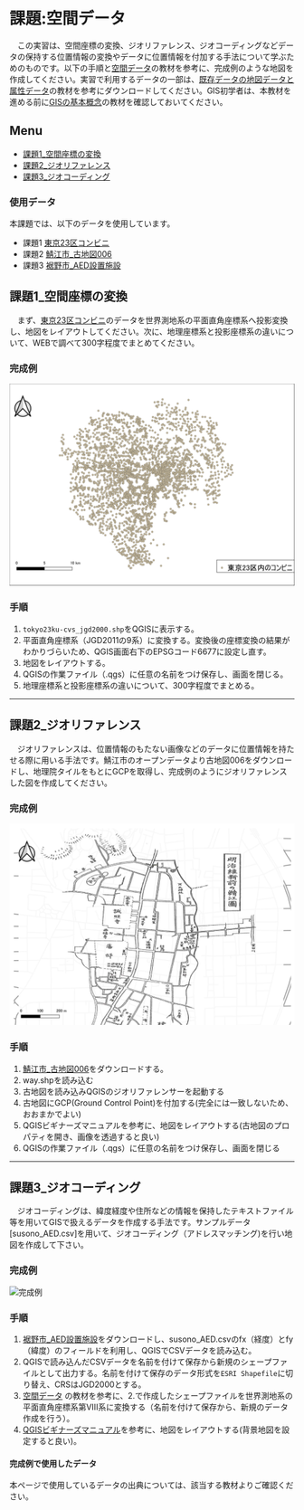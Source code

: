 # 課題:空間データ
　この実習は、空間座標の変換、ジオリファレンス、ジオコーディングなどデータの保持する位置情報の変換やデータに位置情報を付加する手法について学ぶためのものです。以下の手順と[空間データ]の教材を参考に、完成例のような地図を作成してください。実習で利用するデータの一部は、[既存データの地図データと属性データ]の教材を参考にダウンロードしてください。GIS初学者は、本教材を進める前に[GISの基本概念]の教材を確認しておいてください。

**Menu**
--------
* [課題1_空間座標の変換](#課題1_空間座標の変換)
* [課題2_ジオリファレンス](#課題2_ジオリファレンス)
* [課題3_ジオコーディング](#課題3_ジオコーディング)

### 使用データ
本課題では、以下のデータを使用しています。

- 課題1 [東京23区コンビニ]
- 課題2 [鯖江市_古地図006]
- 課題3 [裾野市_AED設置施設]

## 課題1_空間座標の変換
　まず、[東京23区コンビニ]のデータを世界測地系の平面直角座標系へ投影変換し、地図をレイアウトしてください。次に、地理座標系と投影座標系の違いについて、WEBで調べて300字程度でまとめてください。

### 完成例
![完成例](pic/t8-1.png)

### 手順
1. `tokyo23ku-cvs_jgd2000.shp`をQGISに表示する。
2. 平面直角座標系（JGD2011の9系）に変換する。変換後の座標変換の結果がわかりづらいため、QGIS画面右下のEPSGコード6677に設定し直す。
3. 地図をレイアウトする。
4. QGISの作業ファイル（.qgs）に任意の名前をつけ保存し、画面を閉じる。
5. 地理座標系と投影座標系の違いについて、300字程度でまとめる。

-------

## 課題2_ジオリファレンス
　ジオリファレンスは、位置情報のもたない画像などのデータに位置情報を持たせる際に用いる手法です。鯖江市のオープンデータより古地図006をダウンロードし、地理院タイルをもとにGCPを取得し、完成例のようにジオリファレンスした図を作成してください。

### 完成例
![完成例](pic/t8-2.png)

### 手順
1. [鯖江市_古地図006]をダウンロードする。
2. way.shpを読み込む
4. 古地図を読み込みQGISのジオリファレンサーを起動する
5. 古地図にGCP(Ground Control Point)を付加する(完全には一致しないため、おおまかでよい)
6. QGISビギナーズマニュアルを参考に、地図をレイアウトする(古地図のプロパティを開き、画像を透過すると良い)
7. QGISの作業ファイル（.qgs）に任意の名前をつけ保存し、画面を閉じる

-------

## 課題3_ジオコーディング
　ジオコーディングは、緯度経度や住所などの情報を保持したテキストファイル等を用いてGISで扱えるデータを作成する手法です。サンプルデータ[susono_AED.csv]を用いて、ジオコーディング（アドレスマッチング)を行い地図を作成して下さい。

### 完成例
![完成例](pic/t8-3.png)

### 手順
1. [裾野市_AED設置施設]をダウンロードし、susono_AED.csvのfx（経度）とfy（緯度）のフィールドを利用し、QGISでCSVデータを読み込む。
2. QGISで読み込んだCSVデータを名前を付けて保存から新規のシェープファイルとして出力する。名前を付けて保存のデータ形式を`ESRI Shapefile`に切り替え、CRSはJGD2000とする。
3. [空間データ] の教材を参考に、2.で作成したシェープファイルを世界測地系の平面直角座標系第Ⅷ系に変換する（名前を付けて保存から、新規のデータ作成を行う）。
4. [QGISビギナーズマニュアル]を参考に、地図をレイアウトする(背景地図を設定すると良い)。

#### 完成例で使用したデータ
本ページで使用しているデータの出典については、該当する教材よりご確認ください。

[東京23区コンビニ]:https://github.com/gis-oer/datasets/raw/master/tasks/tokyo23ku-cvs_task.zip
[鯖江市_古地図006]:https://github.com/gis-oer/datasets/raw/master/tasks/sabae_task.zip
[裾野市_AED設置施設]:https://github.com/gis-oer/datasets/raw/master/tasks/susono_task.zip
[地理情報科学教育用スライド（GIScスライド）]:http://curricula.csis.u-tokyo.ac.jp/slide/4.html
[裾野市オープンデータ AED設置施設]:http://linkdata.org/work/rdf1s1034i
[データシティ鯖江ポータルサイト]:http://data.city.sabae.lg.jp/
[空間座標の変換]:../08/08.md
[QGISビギナーズマニュアル]:../QGIS/QGIS.md
[利用規約]:../../../policy.md
[その他のライセンスについて]:../../license.md
[よくある質問とエラー]:../../questions/questions.md

[GISの基本概念]:../../00/00.md
[QGISビギナーズマニュアル]:../../QGIS/QGIS.md
[GRASSビギナーズマニュアル]:../../GRASS/GRASS.md
[リモートセンシングとその解析]:../../06/06.md
[既存データの地図データと属性データ]:../../07/07.md
[空間データ]:../../08/08.md
[空間データベース]:../../09/09.md
[空間データの統合・修正]:../../10/10.md
[基本的な空間解析]:../../11/11.md
[ネットワーク分析]:../../12/12.md
[領域分析]:../../13/13.md
[点データの分析]:../../14/14.md
[ラスタデータの分析]:../../15/15.md
[傾向面分析]:../../16/16.md
[空間的自己相関]:../../17/17.md
[空間補間]:../../18/18.md
[空間相関分析]:../../19/19.md
[空間分析におけるスケール]:../../20/20.md
[視覚的伝達]:../../21/21.md
[参加型GISと社会貢献]:../../26/26.md

[地理院地図]:https://maps.gsi.go.jp
[e-Stat]:https://www.e-stat.go.jp/
[国土数値情報]:http://nlftp.mlit.go.jp/ksj/
[基盤地図情報]:http://www.gsi.go.jp/kiban/
[地理院タイル]:http://maps.gsi.go.jp/development/ichiran.html

[課題ページ_QGISビギナーズマニュアル]:../../tasks/t_qgis_entry.md
[課題ページ_GRASSビギナーズマニュアル]:../../tasks/t_grass_entry.md
[課題ページ_リモートセンシングとその解析]:../../tasks/t_06.md
[課題ページ_既存データの地図データと属性データ]:../../tasks/t_07.md
[課題ページ_空間データ]:../../tasks/t_08.md
[課題ページ_空間データベース]:../../tasks/t_09.md
[課題ページ_空間データの統合・修正]:../../tasks/t_10.md
[課題ページ_基本的な空間解析]:../../tasks/t_11.md
[課題ページ_ネットワーク分析]:../../tasks/t_12.md
[課題ページ_基本的な空間解析]:../../tasks/t_13.md
[課題ページ_点データの分析]:../../tasks/t_14.md
[課題ページ_ラスタデータの分析]:../../tasks/t_15.md
[課題ページ_空間補間]:../../tasks/t_18.md
[課題ページ_視覚的伝達]:../../tasks/t_21.md
[課題ページ_参加型GISと社会貢献]:../../tasks/t_26.md
